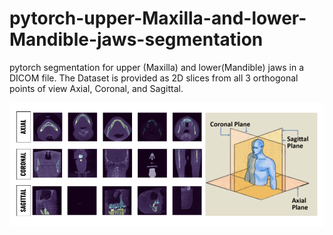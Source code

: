 # pytorch-upper-Maxilla-and-lower-Mandible-jaws-segmentation
pytorch segmentation for  upper (Maxilla) and lower(Mandible) jaws in a DICOM file.  The Dataset is provided as 2D slices from all 3 orthogonal points of view Axial, Coronal, and Sagittal.

![Dataset](view/Dataset.png)
